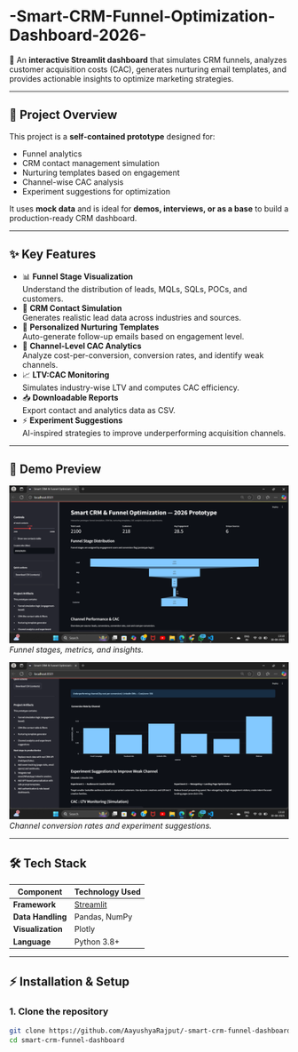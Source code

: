 # -Smart-CRM-Funnel-Optimization-Dashboard-2026-

🚀 An **interactive Streamlit dashboard** that simulates CRM funnels, analyzes customer acquisition costs (CAC), generates nurturing email templates, and provides actionable insights to optimize marketing strategies.

---

## **📌 Project Overview**
This project is a **self-contained prototype** designed for:
- Funnel analytics
- CRM contact management simulation
- Nurturing templates based on engagement
- Channel-wise CAC analysis
- Experiment suggestions for optimization

It uses **mock data** and is ideal for **demos, interviews, or as a base** to build a production-ready CRM dashboard.

---

## **✨ Key Features**
- 📊 **Funnel Stage Visualization**  
  Understand the distribution of leads, MQLs, SQLs, POCs, and customers.
- 🧩 **CRM Contact Simulation**  
  Generates realistic lead data across industries and sources.
- 💌 **Personalized Nurturing Templates**  
  Auto-generate follow-up emails based on engagement level.
- 💸 **Channel-Level CAC Analytics**  
  Analyze cost-per-conversion, conversion rates, and identify weak channels.
- 📈 **LTV:CAC Monitoring**  
  Simulates industry-wise LTV and computes CAC efficiency.
- 📥 **Downloadable Reports**  
  Export contact and analytics data as CSV.
- ⚡ **Experiment Suggestions**  
  AI-inspired strategies to improve underperforming acquisition channels.

---

## 📸 Demo Preview

![Dashboard Overview](https://github.com/AayushyaRajput/-Smart-CRM-Funnel-Optimization-Dashboard-2026-/blob/9bc37c35915e0e35f10aeb6bab45f9fe8334026a/Funnel%20stages.png)
*Funnel stages, metrics, and insights.*



![Channel Performance](https://github.com/AayushyaRajput/-Smart-CRM-Funnel-Optimization-Dashboard-2026-/blob/9bc37c35915e0e35f10aeb6bab45f9fe8334026a/Channel%20conversion.png)
*Channel conversion rates and experiment suggestions.*

---

## **🛠️ Tech Stack**
| Component        | Technology Used |
|------------------|------------------|
| **Framework**    | [Streamlit](https://streamlit.io/) |
| **Data Handling**| Pandas, NumPy |
| **Visualization**| Plotly |
| **Language**     | Python 3.8+ |

---

## **⚡ Installation & Setup**

### **1. Clone the repository**
```bash
git clone https://github.com/AayushyaRajput/-smart-crm-funnel-dashboard.git
cd smart-crm-funnel-dashboard

